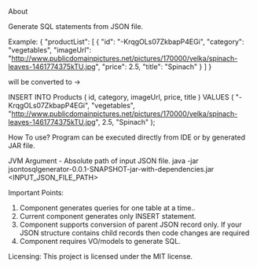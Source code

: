 About

Generate SQL statements from JSON file.

Example:
{
 "productList": [
 	{
 		"id": "-KrqgOLs07ZkbapP4EGi",
 		"category": "vegetables",
 		"imageUrl": "http://www.publicdomainpictures.net/pictures/170000/velka/spinach-leaves-1461774375kTU.jpg",
 		"price": 2.5,
 		"title": "Spinach"
 	}
 ]
}

will be converted to ->

INSERT INTO Products ( id, category, imageUrl, price, title ) 
  VALUES ( "-KrqgOLs07ZkbapP4EGi", "vegetables", "http://www.publicdomainpictures.net/pictures/170000/velka/spinach-leaves-1461774375kTU.jpg", 2.5, "Spinach" );</code>


How To use?
Program can be executed directly from IDE or by generated JAR file.

JVM Argument - Absolute path of input JSON file.
java -jar jsontosqlgenerator-0.0.1-SNAPSHOT-jar-with-dependencies.jar <INPUT_JSON_FILE_PATH>

Important Points:
1. Component generates queries for one table at a time..
2. Current component generates only INSERT statement.
3. Component supports conversion of parent JSON record only. If your JSON structure contains child records then code changes are required 
4. Component requires VO/models to generate SQL. 

Licensing:
This project is licensed under the MIT license.
